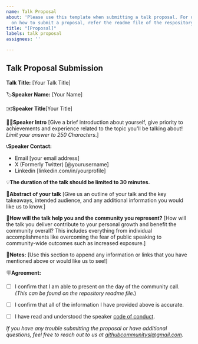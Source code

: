 ```yaml
---
name: Talk Proposal
about: 'Please use this template when submitting a talk proposal. For detailed instruction
  on how to submit a proposal, refer the readme file of the respository. '
title: "[Proposal]"
labels: talk proposal
assignees: ''

---
```


## Talk Proposal Submission

**Talk Title:** [Your Talk Title]

🏷️**Speaker Name:** [Your Name]

✉️**Speaker Title**[Your Title]

👩‍💻**Speaker Intro**
[Give a brief introduction about yourself, give priority to achievements and experience related to the topic you'll be talking about! _Limit your answer to 250 Characters_.]

📞**Speaker Contact:**
- Email [your email address]
- X (Formerly Twitter) [@yourusername]
- Linkedin [linkedin.com/in/yourprofile]

💡**The duration of the talk should be limited to 30 minutes.**

📖**Abstract of your talk**
[Give us an outline of your talk and the key takeaways, intended audience, and any additional information you would like us to know.]

🤝**How will the talk help you and the community you represent?**
[How will the talk you deliver contribute to your personal growth and benefit the community overall? This includes everything from individual accomplishments like overcoming the fear of public speaking to community-wide outcomes such as increased exposure.]

📝**Notes:**
[Use this section to append any information or links that you have mentioned above or would like us to see!]

🪧**Agreement:**

- [ ] I confirm that I am able to present on the day of the community call. _(This can be found on the repository readme file._)

- [ ] I confirm that all of the information I have provided above is accurate.

- [ ] I have read and understood the speaker [code of conduct](https://github.com/GitHubExperts-LK/community-spotlight/blob/main/CODE_OF_CONDUCT.md).

_If you have any trouble submitting the proposal or have additional questions, feel free to reach out to us at [githubcommunitysl@gmail.com](mailto:githubcommunitysl@gmail.com)._
